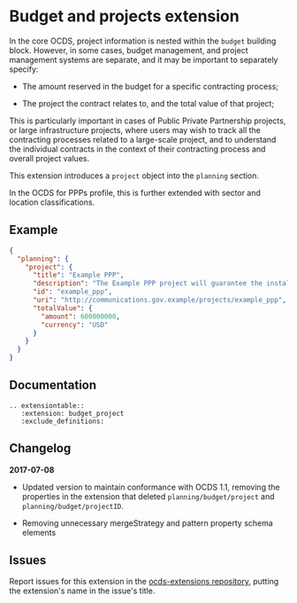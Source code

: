 Budget and projects extension
=============================

In the core OCDS, project information is nested within the ```budget``` building block. However, in some cases, budget management, and project management systems are separate, and it may be important to separately specify:

* The amount reserved in the budget for a specific contracting process; 

* The project the contract relates to, and the total value of that project; 

This is particularly important in cases of Public Private Partnership projects, or large infrastructure projects, where users may wish to track all the contracting processes related to a large-scale project, and to understand the individual contracts in the context of their contracting process and overall project values. 

This extension introduces a ```project``` object into the ```planning``` section. 

In the OCDS for PPPs profile, this is further extended with sector and location classifications. 

## Example

```json
{
  "planning": {
    "project": {
      "title": "Example PPP",
      "description": "The Example PPP project will guarantee the installation of a wholesale shared network that allows the provision of telecommunications services by current and future operators.",
      "id": "example_ppp",
      "uri": "http://communications.gov.example/projects/example_ppp",
      "totalValue": {
        "amount": 600000000,
        "currency": "USD"
      }
    }
  }
}
```

## Documentation

```eval_rst
.. extensiontable::
   :extension: budget_project
   :exclude_definitions: 
```



## Changelog

**2017-07-08**

* Updated version to maintain conformance with OCDS 1.1, removing the properties in the extension that deleted ```planning/budget/project``` and ```planning/budget/projectID```.

* Removing unnecessary mergeStrategy and pattern property schema elements

## Issues

Report issues for this extension in the [ocds-extensions repository](https://github.com/open-contracting/ocds-extensions/issues), putting the extension's name in the issue's title.
